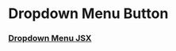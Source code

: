 # Dropdown Menu Button
### [Dropdown Menu JSX](https://gist.github.com/mihailsitnic/c8ae15cc721e4e920b2c08f29722beba)
